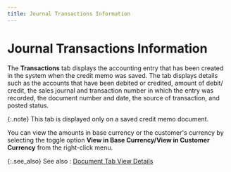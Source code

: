 ```yaml
---
title: Journal Transactions Information
---
```


# Journal Transactions Information


The **Transactions** tab displays  the accounting entry that has been created in the system when the credit  memo was saved. The tab displays details such as the accounts that have  been debited or credited, amount of debit/ credit, the sales journal and  transaction number in which the entry was recorded, the document number  and date, the source of transaction, and posted status.


{:.note}
This tab is displayed only on a saved credit memo document.


You can view the amounts in base currency or the customer's currency  by selecting the toggle option **View in 
 Base Currency/View in Customer Currency** from the right-click menu.


{:.see_also}
See also
: [Document  Tab View Details]({{site.sp_baseurl}}/sales-ret-docs/sales-ret-doc/contents/tab-details/document_view_details_sales_return_document_content.html)
